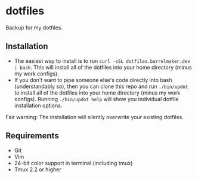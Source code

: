 # dotfiles
Backup for my dotfiles.

## Installation
* The easiest way to install is to run `curl -sSL dotfiles.barrelmaker.dev | bash`. This will install all of the dotfiles into your home directory (minus my work configs).
* If you don't want to pipe someone else's code directly into bash (understandably so), then you can clone this repo and run `./bin/updot` to install all of the dotfiles into your home directory (minus my work configs). Running `./bin/updot help` will show you individual dotfile installation options.

Fair warning: The installation will silently overwrite your existing dotfiles.

## Requirements
* Git
* Vim
* 24-bit color support in terminal (including tmux)
* Tmux 2.2 or higher
